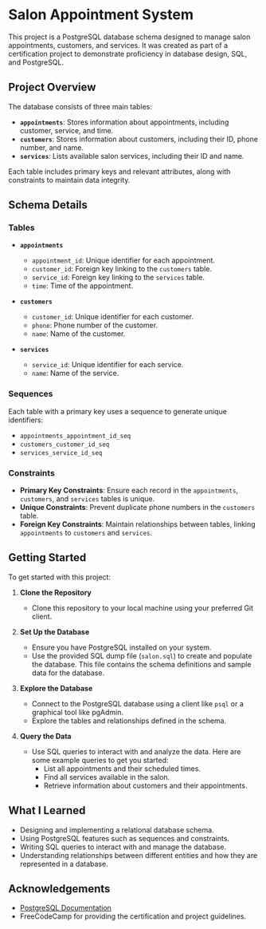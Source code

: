# Salon Appointment System

This project is a PostgreSQL database schema designed to manage salon appointments, customers, and services. It was created as part of a certification project to demonstrate proficiency in database design, SQL, and PostgreSQL.

## Project Overview

The database consists of three main tables:

- **`appointments`**: Stores information about appointments, including customer, service, and time.
- **`customers`**: Stores information about customers, including their ID, phone number, and name.
- **`services`**: Lists available salon services, including their ID and name.

Each table includes primary keys and relevant attributes, along with constraints to maintain data integrity.

## Schema Details

### Tables

- **`appointments`**
  - `appointment_id`: Unique identifier for each appointment.
  - `customer_id`: Foreign key linking to the `customers` table.
  - `service_id`: Foreign key linking to the `services` table.
  - `time`: Time of the appointment.

- **`customers`**
  - `customer_id`: Unique identifier for each customer.
  - `phone`: Phone number of the customer.
  - `name`: Name of the customer.

- **`services`**
  - `service_id`: Unique identifier for each service.
  - `name`: Name of the service.

### Sequences

Each table with a primary key uses a sequence to generate unique identifiers:
- `appointments_appointment_id_seq`
- `customers_customer_id_seq`
- `services_service_id_seq`

### Constraints

- **Primary Key Constraints**: Ensure each record in the `appointments`, `customers`, and `services` tables is unique.
- **Unique Constraints**: Prevent duplicate phone numbers in the `customers` table.
- **Foreign Key Constraints**: Maintain relationships between tables, linking `appointments` to `customers` and `services`.

## Getting Started

To get started with this project:

1. **Clone the Repository**
   - Clone this repository to your local machine using your preferred Git client.

2. **Set Up the Database**
   - Ensure you have PostgreSQL installed on your system.
   - Use the provided SQL dump file (`salon.sql`) to create and populate the database. This file contains the schema definitions and sample data for the database.

3. **Explore the Database**
   - Connect to the PostgreSQL database using a client like `psql` or a graphical tool like pgAdmin.
   - Explore the tables and relationships defined in the schema.

4. **Query the Data**
   - Use SQL queries to interact with and analyze the data. Here are some example queries to get you started:
     - List all appointments and their scheduled times.
     - Find all services available in the salon.
     - Retrieve information about customers and their appointments.

## What I Learned

- Designing and implementing a relational database schema.
- Using PostgreSQL features such as sequences and constraints.
- Writing SQL queries to interact with and manage the database.
- Understanding relationships between different entities and how they are represented in a database.

## Acknowledgements

- [PostgreSQL Documentation](https://www.postgresql.org/docs/)
- FreeCodeCamp for providing the certification and project guidelines.
